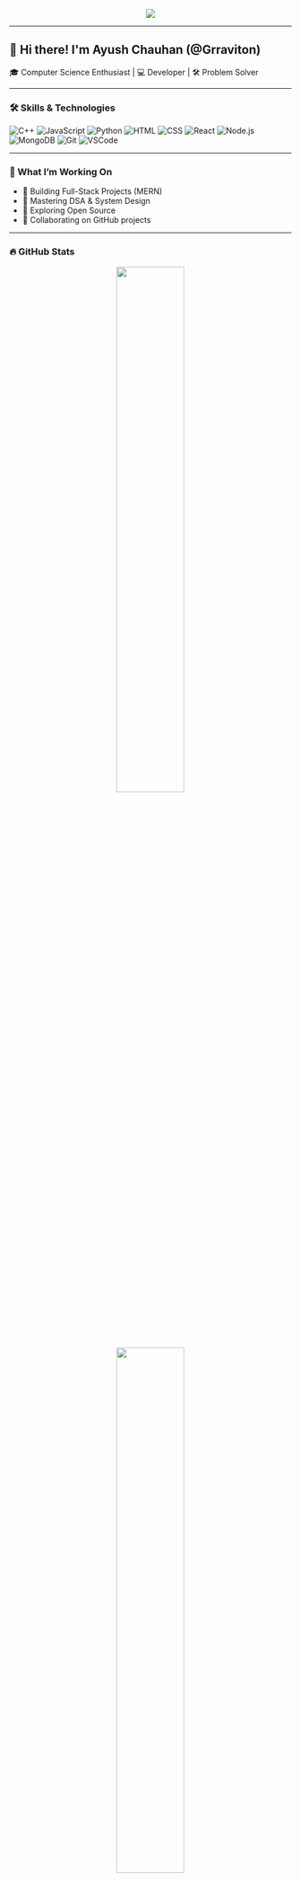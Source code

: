 <!-- Profile Banner -->
<p align="center">
  <img src="https://readme-typing-svg.herokuapp.com/?lines=Hi,+I'm+Ayush+Chauhan!;Competitive+Programmer;Web+Developer;DSA+Enthusiast&center=true&width=500&height=50&font=Fira+Code&color=%23F75C7E&vCenter=true&size=22">
</p>

---

## 👋 Hi there! I'm Ayush Chauhan (@Grraviton)

🎓 Computer Science Enthusiast | 💻 Developer | 🛠️ Problem Solver

---

### 🛠️ Skills & Technologies

![C++](https://img.shields.io/badge/C++-00599C?style=for-the-badge&logo=c%2B%2B&logoColor=white)
![JavaScript](https://img.shields.io/badge/JavaScript-F7DF1E?style=for-the-badge&logo=javascript&logoColor=black)
![Python](https://img.shields.io/badge/Python-3776AB?style=for-the-badge&logo=python&logoColor=white)
![HTML](https://img.shields.io/badge/HTML-E34F26?style=for-the-badge&logo=html5&logoColor=white)
![CSS](https://img.shields.io/badge/CSS-1572B6?style=for-the-badge&logo=css3&logoColor=white)
![React](https://img.shields.io/badge/React-20232A?style=for-the-badge&logo=react&logoColor=61DAFB)
![Node.js](https://img.shields.io/badge/Node.js-339933?style=for-the-badge&logo=node-dot-js&logoColor=white)
![MongoDB](https://img.shields.io/badge/MongoDB-4EA94B?style=for-the-badge&logo=mongodb&logoColor=white)
![Git](https://img.shields.io/badge/Git-F05032?style=for-the-badge&logo=git&logoColor=white)
![VSCode](https://img.shields.io/badge/VS%20Code-007ACC?style=for-the-badge&logo=visual-studio-code&logoColor=white)

---

### 🚀 What I’m Working On

- 🔨 Building Full-Stack Projects (MERN)
- 🧠 Mastering DSA & System Design
- 🌱 Exploring Open Source
- 🤝 Collaborating on GitHub projects

---

### 🔥 GitHub Stats

<p align="center">
  <img src="https://github-readme-stats.vercel.app/api?username=Grraviton&show_icons=true&theme=tokyonight&hide_border=true" width="49%"/>


<p align="center">
  <img src="https://github-readme-stats.vercel.app/api/top-langs/?username=Grraviton&layout=compact&theme=tokyonight&hide_border=true" width="49%"/>
</p>

---

### 📌 Coding Profiles

- 🧠 [LeetCode](https://leetcode.com/ayushchauhan293)  
- 🧮 [GeeksforGeeks](https://auth.geeksforgeeks.org/user/ayushcha0usw)

---

### 📫 Connect With Me

- 💼 LinkedIn: [linkedin.com/in/yourusername](https://linkedin.com/in/ayush-singh-chauhan-b9435a292)
- 🌐 Portfolio: [your-portfolio-link.com](https://your-portfolio-link.com)
- 📧 Email: ayushchauhan533@gmail.com

---

<p align="center">
  <img src="https://github-profile-trophy.vercel.app/?username=Grraviton&theme=darkhub&row=1&column=6" />
</p>


